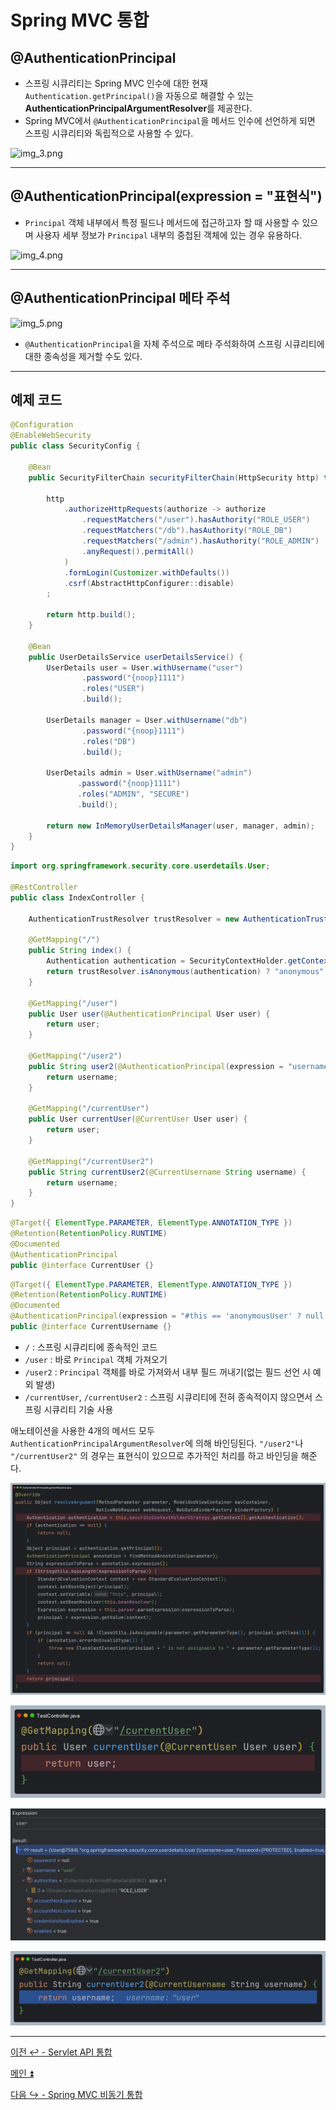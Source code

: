 # Spring MVC 통합

## @AuthenticationPrincipal

- 스프링 시큐리티는 Spring MVC 인수에 대한 현재 `Authentication.getPrincipal()`을 자동으로 해결할 수 있는 **AuthenticationPrincipalArgumentResolver**를 제공한다.
- Spring MVC에서 `@AuthenticationPrincipal`을 메서드 인수에 선언하게 되면 스프링 시큐리티와 독립적으로 사용할 수 있다.

![img_3.png](image/img_3.png)

---

## @AuthenticationPrincipal(expression = "표현식")

- `Principal` 객체 내부에서 특정 필드나 메서드에 접근하고자 할 때 사용할 수 있으며 사용자 세부 정보가 `Principal` 내부의 중첩된 객체에 있는 경우 유용하다.

![img_4.png](image/img_4.png)

---

## @AuthenticationPrincipal 메타 주석

![img_5.png](image/img_5.png)

- `@AuthenticationPrincipal`을 자체 주석으로 메타 주석화하여 스프링 시큐리티에 대한 종속성을 제거할 수도 있다.

---

## 예제 코드

```java
@Configuration
@EnableWebSecurity
public class SecurityConfig {

    @Bean
    public SecurityFilterChain securityFilterChain(HttpSecurity http) throws Exception {

        http
            .authorizeHttpRequests(authorize -> authorize
                .requestMatchers("/user").hasAuthority("ROLE_USER")
                .requestMatchers("/db").hasAuthority("ROLE_DB")
                .requestMatchers("/admin").hasAuthority("ROLE_ADMIN")
                .anyRequest().permitAll()
            )
            .formLogin(Customizer.withDefaults())
            .csrf(AbstractHttpConfigurer::disable)
        ;
        
        return http.build();
    }

    @Bean
    public UserDetailsService userDetailsService() {
        UserDetails user = User.withUsername("user")
                .password("{noop}1111")
                .roles("USER")
                .build();

        UserDetails manager = User.withUsername("db")
                .password("{noop}1111")
                .roles("DB")
                .build();

        UserDetails admin = User.withUsername("admin")
               .password("{noop}1111")
               .roles("ADMIN", "SECURE")
               .build();

        return new InMemoryUserDetailsManager(user, manager, admin);
    }
}
```
```java
import org.springframework.security.core.userdetails.User;

@RestController
public class IndexController {

    AuthenticationTrustResolver trustResolver = new AuthenticationTrustResolverImpl();

    @GetMapping("/")
    public String index() {
        Authentication authentication = SecurityContextHolder.getContextHolderStrategy().getContext().getAuthentication();
        return trustResolver.isAnonymous(authentication) ? "anonymous" : "authenticated";
    }

    @GetMapping("/user")
    public User user(@AuthenticationPrincipal User user) {
        return user;
    }

    @GetMapping("/user2")
    public String user2(@AuthenticationPrincipal(expression = "username") String username) {
        return username;
    }

    @GetMapping("/currentUser")
    public User currentUser(@CurrentUser User user) {
        return user;
    }

    @GetMapping("/currentUser2")
    public String currentUser2(@CurrentUsername String username) {
        return username;
    }
}
```
```java
@Target({ ElementType.PARAMETER, ElementType.ANNOTATION_TYPE })
@Retention(RetentionPolicy.RUNTIME)
@Documented
@AuthenticationPrincipal
public @interface CurrentUser {}
```
```java
@Target({ ElementType.PARAMETER, ElementType.ANNOTATION_TYPE })
@Retention(RetentionPolicy.RUNTIME)
@Documented
@AuthenticationPrincipal(expression = "#this == 'anonymousUser' ? null : username") //this = Principal, null 미체크 시 오류
public @interface CurrentUsername {}
```

- `/` : 스프링 시큐리티에 종속적인 코드
- `/user` : 바로 `Principal` 객체 가져오기
- `/user2` : `Principal` 객체를 바로 가져와서 내부 필드 꺼내기(없는 필드 선언 시 예외 발생)
- `/currentUser`, `/currentUser2` : 스프링 시큐리티에 전혀 종속적이지 않으면서 스프링 시큐리티 기술 사용

애노테이션을 사용한 4개의 메서드 모두 `AuthenticationPrincipalArgumentResolver`에 의해 바인딩된다. `"/user2"`나 `"/currentUser2"`
의 경우는 표현식이 있으므로 추가적인 처리를 하고 바인딩을 해준다.

![img_9.png](image_1/img_9.png)

![img_10.png](image_1/img_10.png)

![img_11.png](image_1/img_11.png)

![img_12.png](image_1/img_12.png)

---

[이전 ↩️ - Servlet API 통합](https://github.com/genesis12345678/TIL/blob/main/Spring/security/security/Integration/Servlet.md)

[메인 ⏫](https://github.com/genesis12345678/TIL/blob/main/Spring/security/security/main.md)

[다음 ↪️ - Spring MVC 비동기 통합](https://github.com/genesis12345678/TIL/blob/main/Spring/security/security/Integration/SpringMVCAsync.md)
